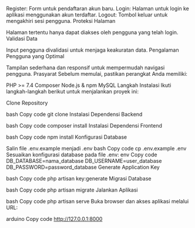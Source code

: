 Register: Form untuk pendaftaran akun baru. Login: Halaman untuk login ke aplikasi menggunakan akun terdaftar. Logout: Tombol keluar untuk mengakhiri sesi pengguna. Proteksi Halaman

Halaman tertentu hanya dapat diakses oleh pengguna yang telah login. Validasi Data

Input pengguna divalidasi untuk menjaga keakuratan data. Pengalaman Pengguna yang Optimal

Tampilan sederhana dan responsif untuk mempermudah navigasi pengguna. Prasyarat Sebelum memulai, pastikan perangkat Anda memiliki:

PHP >= 7.4 Composer Node.js & npm MySQL Langkah Instalasi Ikuti langkah-langkah berikut untuk menjalankan proyek ini:

Clone Repository

bash Copy code git clone Instalasi Dependensi Backend

bash Copy code composer install Instalasi Dependensi Frontend

bash Copy code npm install Konfigurasi Database

Salin file .env.example menjadi .env bash Copy code cp .env.example .env Sesuaikan konfigurasi database pada file .env: env Copy code DB_DATABASE=nama_database DB_USERNAME=user_database DB_PASSWORD=password_database Generate Application Key

bash Copy code php artisan key:generate Migrasi Database

bash Copy code php artisan migrate Jalankan Aplikasi

bash Copy code php artisan serve Buka browser dan akses aplikasi melalui URL:

arduino Copy code http://127.0.0.1:8000